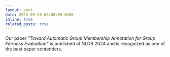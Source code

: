 ```yaml
---
layout: post
date: 2023-09-20 00:00:00-0400
inline: true
related_posts: true
---
```


Our paper *"Toward Automatic Group Membership Annotation for Group Fairness Evaluation"* is published at NLDB 2024 and is recognized as one of the best paper contenders.
